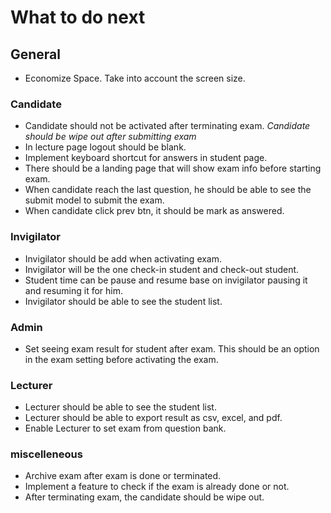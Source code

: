 # What to do next

## General
- Economize Space. Take into account the screen size.

### Candidate 
- Candidate should not be activated after terminating exam. *Candidate should be wipe out after submitting exam*
- In lecture page logout should be blank.
- Implement keyboard shortcut for answers in student page.
- There should be a landing page that will show exam info before starting exam.
- When candidate reach the last question, he should be able to see the submit model to submit the exam.
- When candidate click prev btn, it should be mark as answered.

### Invigilator
- Invigilator should be add when activating exam.
- Invigilator will be the one check-in student and check-out student.
- Student time can be pause and resume base on invigilator pausing it and resuming it for him.
- Invigilator should be able to see the student list.

### Admin 
- Set seeing exam result for student after exam. This should be an option in the exam setting before activating the exam.


### Lecturer
- Lecturer should be able to see the student list.
- Lecturer should be able to export result as csv, excel, and pdf.
- Enable Lecturer to set exam from question bank.

### miscelleneous
- Archive exam after exam is done or terminated.
- Implement a feature to check if the exam is already done or not.
- After terminating exam, the candidate should be wipe out.


